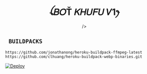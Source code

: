 

<h1 align="center">ꪶ𝐵𝑂Ť 𝐾𝐻𝑈𝐹𝑈 𝑉1ꫂ<br></h1>
<p align="center"> />
</p>

## ` BUILDPACKS`

```
https://github.com/jonathanong/heroku-buildpack-ffmpeg-latest
https://github.com/clhuang/heroku-buildpack-webp-binaries.git
```

[![Deploy](https://www.herokucdn.com/deploy/button.svg)](https://heroku.com/deploy?template=https://github.com/Khufu737/khufuuuV1/)
